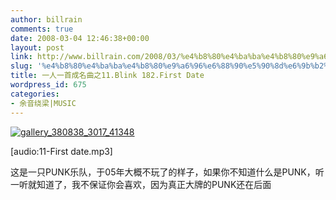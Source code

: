 ```yaml
---
author: billrain
comments: true
date: 2008-03-04 12:46:38+00:00
layout: post
link: http://www.billrain.com/2008/03/%e4%b8%80%e4%ba%ba%e4%b8%80%e9%a6%96%e6%88%90%e5%90%8d%e6%9b%b2%e4%b9%8b11blink-182first-date/
slug: '%e4%b8%80%e4%ba%ba%e4%b8%80%e9%a6%96%e6%88%90%e5%90%8d%e6%9b%b2%e4%b9%8b11blink-182first-date'
title: 一人一首成名曲之11.Blink 182.First Date
wordpress_id: 675
categories:
- 余音绕梁|MUSIC
---
```


[![gallery_380838_3017_41348](http://www.billrain.com/wp-content/uploads/2008/03/gallery-380838-3017-41348-thumb.jpg)](http://www.billrain.com/wp-content/uploads/2008/03/gallery-380838-3017-41348.jpg)

[audio:11-First date.mp3]

这是一只PUNK乐队，于05年大概不玩了的样子，如果你不知道什么是PUNK，听一听就知道了，我不保证你会喜欢，因为真正大牌的PUNK还在后面
